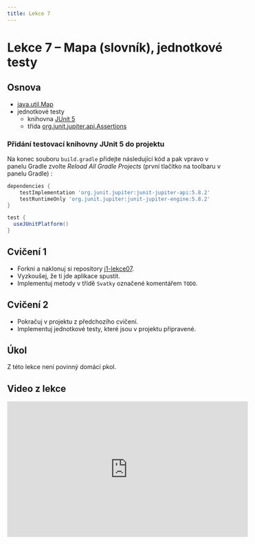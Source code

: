 ```yaml
---
title: Lekce 7
---
```

# Lekce 7 – Mapa (slovník), jednotkové testy

## Osnova
* [java.util.Map](https://docs.oracle.com/en/java/javase/11/docs/api/java.base/java/util/Map.html)
* jednotkové testy
  * knihovna [JUnit 5](https://junit.org/junit5/)
  * třída [org.junit.jupiter.api.Assertions](https://junit.org/junit5/docs/current/api/org.junit.jupiter.api/org/junit/jupiter/api/Assertions.html)

### Přidání testovací knihovny JUnit 5 do projektu
Na konec souboru `build.gradle` přidejte následující kód a pak vpravo v panelu Gradle zvolte *Reload All Gradle Projects* (první tlačítko na toolbaru v panelu Gradle) :
```groovy
dependencies {
    testImplementation 'org.junit.jupiter:junit-jupiter-api:5.8.2'
    testRuntimeOnly 'org.junit.jupiter:junit-jupiter-engine:5.8.2'
}

test {
  useJUnitPlatform()
}
```

## Cvičení 1
- Forkni a naklonuj si repository [j1-lekce07](https://github.com/FilipJirsak-Czechitas/j1-lekce07).
- Vyzkoušej, že ti jde aplikace spustit.
- Implementuj metody v třídě `Svatky` označené komentářem `TODO`.

## Cvičení 2
- Pokračuj v projektu z předchozího cvičení.
- Implementuj jednotkové testy, které jsou v projektu připravené.

## Úkol
Z této lekce není povinný domácí pkol.

## Video z lekce
<iframe width="560" height="315" src="https://www.youtube.com/embed/O1SdYThyZhw" title="YouTube video player" frameborder="0" allow="accelerometer; autoplay; clipboard-write; encrypted-media; gyroscope; picture-in-picture" allowfullscreen></iframe>
